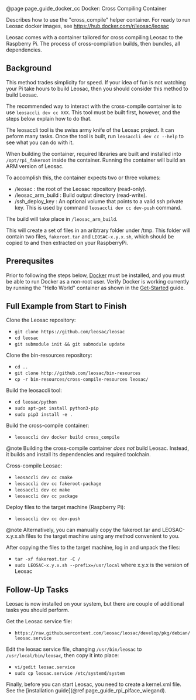 @page page_guide_docker_cc Docker: Cross Compiling Container

Describes how to use the "cross_compile" helper container.
For ready to run Leosac docker images, see https://hub.docker.com/r/leosac/leosac

Leosac comes with a container tailored for cross compiling Leosac to the Raspberry Pi.
The process of cross-compilation builds, then bundles, all dependencies.


Background
----------

This method trades simplicity for speed. If your idea of fun is not watching your Pi take hours to build Leosac, then you should consider this method to build Leosac.

The recommended way to interact with the cross-compile container is to use `leosaccli dev cc XXX`.
This tool must be built first, however, and the steps below explain how to do that.

The leosaccli tool is the swiss army knife of the Leosac project. It can peform many tasks.
Once the tool is built, run `leosaccli dev cc --help` to see what you can do with it.

When building the container, required libraries are built and installed into `/opt/rpi_fakeroot` inside the container.
Running the container will build an ARM version of Leosac.

To accomplish this, the container expects two or three volumes:
  + /leosac : the root of the Leosac repository (read-only).
  + /leosac_arm_build : Build output directory (read-write).
  + /ssh_deploy_key : An optional volume that points to a valid ssh private key.
    This is used by command `leosaccli dev cc dev-push` command.

The build will take place in `/leosac_arm_build`.

This will create a set of files in an aribtrary folder under /tmp. This folder will contain two files, `fakeroot.tar` and `LEOSAC-x.y.x.sh`, which should be copied to and then extracted on your RaspberryPi.


Prerequsites
------------

Prior to following the steps below, [Docker](https://docs.docker.com/get-started/) must be installed, and you must be able to run Docker as a non-root user.
Verify Docker is working currently by running the "Hello World" container as shown in the [Get-Started](https://docs.docker.com/get-started/) guide.


Full Example from Start to Finish
---------------------------------

Clone the Leosac repository:
  + `git clone https://github.com/leosac/leosac`
  + `cd leosac`
  + `git submodule init && git submodule update`

Clone the bin-resources repository:
  + `cd ..`
  + `git clone http://github.com/leosac/bin-resources`
  + `cp -r bin-resources/cross-compile-resources leosac/`

Build the leosaccli tool:
  + `cd leosac/python`
  + `sudo apt-get install python3-pip`
  + `sudo pip3 install -e .`

Build the cross-compile container:
  + `leosaccli dev docker build cross_compile`

@note Building the cross-compile container *does not* build Leosac. Instead, it builds and install its dependencies and required toolchain.

Cross-compile Leosac:
  + `leosaccli dev cc cmake`
  + `leosaccli dev cc fakeroot-package`
  + `leosaccli dev cc make`
  + `leosaccli dev cc package`

Deploy files to the target machine (Raspberry Pi):
  + `leosaccli dev cc dev-push`

@note Alternatively, you can manually copy the fakeroot.tar and LEOSAC-x.y.x.sh files to the target machine using any method convenient to you.

After copying the files to the target machine, log in and unpack the files:
  + `tar -xf fakeroot.tar -C /`
  + `sudo LEOSAC-x.y.x.sh --prefix=/usr/local` where x.y.x is the version of Leosac


Follow-Up Tasks
---------------

Leosac is now installed on your system, but there are couple of additional tasks you should perform.

Get the Leosac service file:
  + `https://raw.githubusercontent.com/leosac/leosac/develop/pkg/debian/leosac.service`

Edit the leosac service file, changing `/usr/bin/leosac` to `/usr/local/bin/leosac`, then copy it into place:
  + `vi/gedit leosac.service`
  + `sudo cp leosac.service /etc/systemd/system`

Finally, before you can start Leosac, you need to create a kernel.xml file. See the [installation guide](@ref page_guide_rpi_piface_wiegand).
